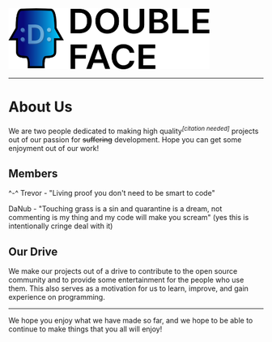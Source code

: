 <img src="https://github.com/DoubleFaceProgramming/.github/blob/main/profile/title_art.png?raw=true" height=120>

---

# About Us

We are two people dedicated to making high quality<sup>_[citation needed]_</sup> projects out of our passion for ~~suffering~~ development. Hope you can get some enjoyment out of our work!

## Members

^-^ Trevor - "Living proof you don't need to be smart to code"

DaNub - "Touching grass is a sin and quarantine is a dream, not commenting is my thing and my code will make you scream" (yes this is intentionally cringe deal with it)

## Our Drive

We make our projects out of a drive to contribute to the open source community and to provide some entertainment for the people who use them. This also serves as a motivation for us to learn, improve, and gain experience on programming. 

---

We hope you enjoy what we have made so far, and we hope to be able to continue to make things that you all will enjoy!
